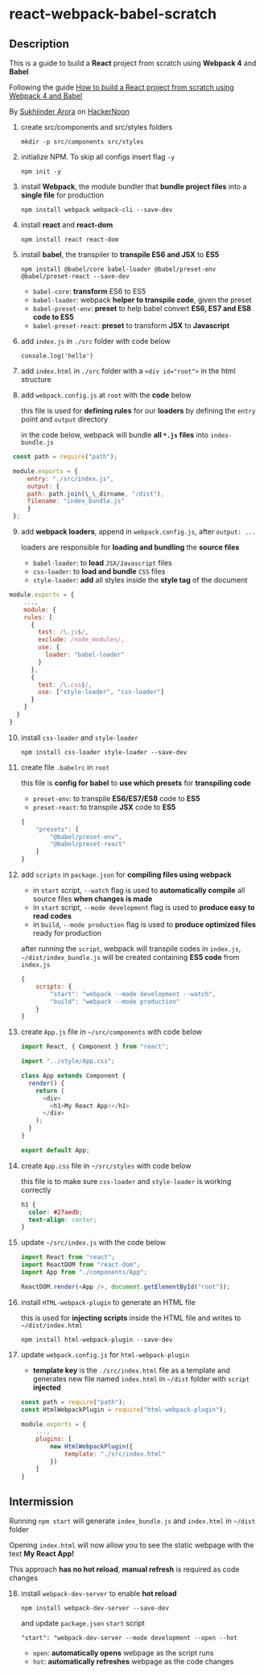# react-webpack-babel-scratch

## Description

This is a guide to build a **React** project from scratch using **Webpack 4** and **Babel**

Following the guide [How to build a React project from scratch using Webpack 4 and Babel](https://hackernoon.com/how-to-build-a-react-project-from-scratch-using-webpack-4-and-babel-56d4a26afd32)

By [Sukhjinder Arora](https://hackernoon.com/@Sukhjinder) on [HackerNoon](https://hackernoon.com/)

1. create src/components and src/styles folders

   `mkdir -p src/components src/styles`

2. initialize NPM. To skip all configs insert flag `-y`

   `npm init -y`

3. install **Webpack**, the module bundler that **bundle project files** into a **single file** for production

   `npm install webpack webpack-cli --save-dev`

4. install **react** and **react-dom**

   `npm install react react-dom`

5. install **babel**, the transpiler to **transpile ES6 and JSX** to **ES5**

   `npm install @babel/core babel-loader @babel/preset-env @babel/preset-react --save-dev`

   - `babel-core`: **transform** ES6 to ES5
   - `babel-loader`: webpack **helper to transpile code**, given the preset
   - `babel-preset-env`: **preset** to help babel convert **ES6, ES7 and ES8 code to ES5**
   - `babel-preset-react`: **preset** to transform **JSX** to **Javascript**

6. add `index.js` in `./src` folder with code below

   `console.log('hello')`

7. add `index.html` in `./src` folder with a `<div id="root">` in the html structure

8. add `webpack.config.js` at `root` with the **code** below

   this file is used for **defining rules** for our **loaders** by defining the `entry` point and `output` directory

   in the code below, webpack will bundle **all `*.js` files** into `index-bundle.js`

```javascript
 const path = require("path");

 module.exports = {
     entry: "./src/index.js",
     output: {
     path: path.join(\_\_dirname, "/dist"),
     filename: "index_bundle.js"
     }
 };
```

9. add **webpack loaders**, append in `webpack.config.js`, after `output: ...`

   loaders are responsible for **loading and bundling** the **source files**

   - `babel-loader`: to **load** `JSX/Javascript` files
   - `css-loader`: to **load and bundle** `CSS` files
   - `style-loader`: **add** all styles inside the **style tag** of the document

```javascript
module.exports = {
    ...,
    module: {
    rules: [
      {
        test: /\.js$/,
        exclude: /node_modules/,
        use: {
          loader: "babel-loader"
        }
      },
      {
        test: /\.css$/,
        use: ["style-loader", "css-loader"]
      }
    ]
  }
}
```

10. install `css-loader` and `style-loader`

    `npm install css-loader style-loader --save-dev`

11. create file `.babelrc` in `root`

    this file is **config for babel** to **use which presets** for **transpiling code**

    - `preset-env`: to transpile **ES6/ES7/ES8** code to **ES5**
    - `preset-react`: to transpile **JSX** code to **ES5**

    ```javascript
    {
        "presets": [
            "@babel/preset-env",
            "@babel/preset-react"
        ]
    }
    ```

12. add `scripts` in `package.json` for **compiling files using webpack**

    - in `start` script, `--watch` flag is used to **automatically compile** all source files **when changes is made**
    - in `start` script, `--mode development` flag is used to **produce easy to read codes**
    - in `build`, `--mode production` flag is used to **produce optimized files** ready for production

    after running the `script`, webpack will transpile codes in `index.js`, `~/dist/index_bundle.js` will be created containing **ES5 code** from `index.js`

    ```javascript
    {
        scripts: {
            "start": "webpack --mode development --watch",
            "build": "webpack --mode production"
        }
    }
    ```

13. create `App.js` file in `~/src/components` with code below

    ```javascript
    import React, { Component } from "react";

    import "../style/App.css";

    class App extends Component {
      render() {
        return (
          <div>
            <h1>My React App!</h1>
          </div>
        );
      }
    }

    export default App;
    ```

14. create `App.css` file in `~/src/styles` with code below

    this file is to make sure `css-loader` and `style-loader` is working correctly

    ```css
    h1 {
      color: #27aedb;
      text-align: center;
    }
    ```

15. update `~/src/index.js` with the code below

    ```javascript
    import React from "react";
    import ReactDOM from "react-dom";
    import App from "./components/App";

    ReactDOM.render(<App />, document.getElementById("root"));
    ```

16. install `HTML-webpack-plugin` to generate an HTML file

    this is used for **injecting scripts** inside the HTML file and writes to `~/dist/index.html`

    `npm install html-webpack-plugin --save-dev`

17. update `webpack.config.js` for `html-webpack-plugin`

    - **template key** is the `./src/index.html` file as a template and generates new file named `index.html` in `~/dist` folder with `script` **injected**

    ```javascript
    const path = require("path");
    const HtmlWebpackPlugin = require("html-webpack-plugin");

    module.exports = {
        ...,
        plugins: [
            new HtmlWebpackPlugin({
                template: "./src/index.html"
            })
        ]
    }
    ```

## Intermission

Running `npm start` will generate `index_bundle.js` and `index.html` in `~/dist` folder

Opening `index.html` will now allow you to see the static webpage with the text **My React App!**

This approach **has no hot reload**, **manual refresh** is required as code changes

18. install `webpack-dev-server` to enable **hot reload**

    `npm install webpack-dev-server --save-dev`

    and update `package.json` `start` script

    `"start": "webpack-dev-server --mode development --open --hot`

    - `open`: **automatically opens** webpage as the script runs
    - `hot`: **automatically refreshes** webpage as the code changes

